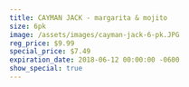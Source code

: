 ```yaml
---
title: CAYMAN JACK - margarita & mojito
size: 6pk
image: /assets/images/cayman-jack-6-pk.JPG
reg_price: $9.99
special_price: $7.49
expiration_date: 2018-06-12 00:00:00 -0600
show_special: true
---
```


